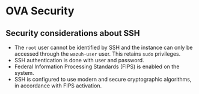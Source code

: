 # OVA Security

## Security considerations about SSH

- The `root` user cannot be identified by SSH and the instance can only be accessed through the `wazuh-user` user. This retains `sudo` privileges.
- SSH authentication is done with user and password.
- Federal Information Processing Standards (FIPS) is enabled on the system.
- SSH is configured to use modern and secure cryptographic algorithms, in accordance with FIPS activation.
